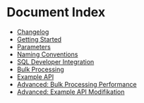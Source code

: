 # Document Index

<!-- nav -->

- [Changelog](changelog.md)
- [Getting Started](getting-started.md)
- [Parameters](parameters.md)
- [Naming Conventions](naming-conventions.md)
- [SQL Developer Integration](sql-developer-integration.md)
- [Bulk Processing](bulk-processing.md)
- [Example API](example-api.md)
- [Advanced: Bulk Processing Performance](bulk-processing-performance.md)
- [Advanced: Example API Modifikation](example-modify-api.md)

<!-- navstop -->